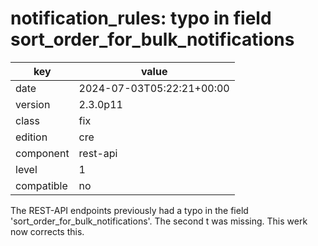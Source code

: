[//]: # (werk v2)
# notification_rules: typo in field sort_order_for_bulk_notifications

key        | value
---------- | ---
date       | 2024-07-03T05:22:21+00:00
version    | 2.3.0p11
class      | fix
edition    | cre
component  | rest-api
level      | 1
compatible | no

The REST-API endpoints previously had a typo in the field
'sort_order_for_bulk_notifications'. The second t was missing.
This werk now corrects this.
